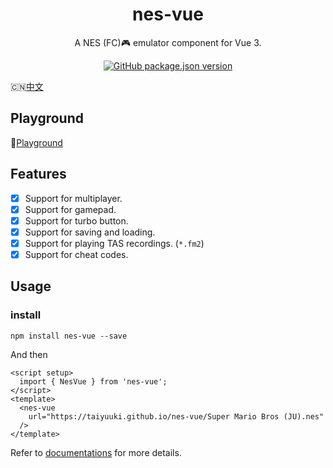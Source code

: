 <h1 align="center">nes-vue</h1>

<p align="center">
A NES (FC)🎮 emulator component for Vue 3.
</p>


<p align="center">
<a href="https://www.npmjs.com/package/nes-vue"><img alt="GitHub package.json version" src="https://img.shields.io/npm/v/nes-vue?color=green&logo=npm"></a>
</p>

:cn:[中文](./README_zh.md)

## Playground

🚀[Playground](https://taiyuuki.github.io/nes-vue)

## Features

- [x] Support for multiplayer.
- [x] Support for gamepad.
- [x] Support for turbo button.
- [x] Support for saving and loading.
- [x] Support for playing TAS recordings. (`*.fm2`)
- [x] Support for cheat codes.

## Usage

### install

```shell
npm install nes-vue --save
```

And then

```vue
<script setup>
  import { NesVue } from 'nes-vue';
</script>
<template>
  <nes-vue
    url="https://taiyuuki.github.io/nes-vue/Super Mario Bros (JU).nes"
  />
</template>
```
Refer to [documentations](https://nes-vue-docs.netlify.app/) for more details.